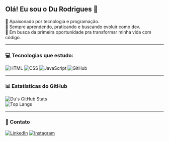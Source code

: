 ## Olá! Eu sou o Du Rodrigues 🔰

🧠 Apaixonado por tecnologia e programação.  
🚀 Sempre aprendendo, praticando e buscando evoluir como dev.  
🎯 Em busca da primeira oportunidade pra transformar minha vida com código.

---

### 💻 Tecnologias que estudo:

![HTML](https://img.icons8.com/color/48/html-5--v1.png)
![CSS](https://img.icons8.com/color/48/css3.png)
![JavaScript](https://img.icons8.com/color/48/javascript--v1.png)
![GitHub](https://img.icons8.com/color/48/github--v1.png)

---

### 📊 Estatísticas do GitHub

![Du's GitHub Stats](https://github-readme-stats.vercel.app/api?username=DuRodrigues77&show_icons=true&theme=tokyonight)  
![Top Langs](https://github-readme-stats.vercel.app/api/top-langs/?username=DuRodrigues77&layout=compact&theme=tokyonight)

---

### 📲 Contato

<a href="https://www.linkedin.com/in/durodriguesdev77/" target="_blank" rel="noopener noreferrer"><img src="https://img.icons8.com/color/48/linkedin.png" alt="LinkedIn"/></a>
<a href="https://www.instagram.com/du.rodrigues7?igsh=eWV1ODZkOGl6dnh6&utm_source=qr" target="_blank" rel="noopener noreferrer"><img src="https://img.icons8.com/fluency/48/instagram-new.png" alt="Instagram"/></a>
